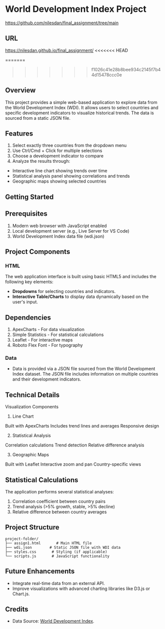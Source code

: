 # World Development Index Project
https://github.com/nilesdan/final_assignment/tree/main

## URL
https://nilesdan.github.io/final_assignment/
<<<<<<< HEAD

=======
>>>>>>> f1026c41e28b8bee934c2145f7b44d15478ccc0e
## Overview

This project provides a simple web-based application to explore data from the World Development Index (WDI). It allows users to select countries and specific development indicators to visualize historical trends. The data is sourced from a static JSON file.

## Features
1. Select exactly three countries from the dropdown menu
2. Use Ctrl/Cmd + Click for multiple selections
3. Choose a development indicator to compare
4. Analyze the results through:
- Interactive line chart showing trends over time
- Statistical analysis panel showing correlations and trends
- Geographic maps showing selected countries

## Getting Started

## Prerequisites

1. Modern web browser with JavaScript enabled
2. Local development server (e.g., Live Server for VS Code)
3. World Development Index data file (wdi.json)

## Project Components

### HTML

The web application interface is built using basic HTML5 and includes the following key elements:

- **Dropdowns** for selecting countries and indicators.
- **Interactive Table/Charts** to display data dynamically based on the user's input.

## Dependencies

1. ApexCharts - For data visualization
2. Simple Statistics - For statistical calculations
3. Leaflet - For interactive maps
4. Roboto Flex Font - For typography


### Data

- Data is provided via a JSON file sourced from the World Development Index dataset. The JSON file includes information on multiple countries and their development indicators.



## Technical Details

Visualization Components

1. Line Chart

Built with ApexCharts
Includes trend lines and averages
Responsive design

2. Statistical Analysis

Correlation calculations
Trend detection
Relative difference analysis

3. Geographic Maps

Built with Leaflet
Interactive zoom and pan
Country-specific views

## Statistical Calculations

The application performs several statistical analyses:

1. Correlation coefficient between country pairs
2. Trend analysis (>5% growth, stable, >5% decline)
3. Relative difference between country averages


## Project Structure

```
project-folder/
├── assign1.html       # Main HTML file
├── wdi.json        # Static JSON file with WDI data
├── styles.css       # Styling (if applicable)
└── scripts.js       # JavaScript functionality
```

## Future Enhancements

- Integrate real-time data from an external API.
- Improve visualizations with advanced charting libraries like D3.js or Chart.js.

## Credits

- Data Source: [World Development Index](https://databank.worldbank.org/source/world-development-indicators).
